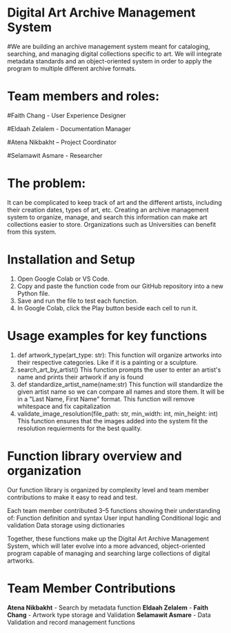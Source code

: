 # Digital Art Archive Management System

#We are building an archive management system meant for cataloging, searching, and managing digital collections specific to art. We will integrate metadata standards and an object-oriented system in order to apply the program to multiple different archive formats. 

# Team members and roles:
#Faith Chang - User Experience Designer

#Eldaah Zelalem - Documentation Manager

#Atena Nikbakht – Project Coordinator

#Selamawit Asmare - Researcher

# The problem:
It can be complicated to keep track of art and the different artists, including their creation dates, types of art, etc. Creating an archive management system to organize, manage, and search this information can make art collections easier to store. Organizations such as Universities can benefit from this system. 

# Installation and Setup
1. Open Google Colab or VS Code.
2. Copy and paste the function code from our GitHub repository into a new Python file.
3. Save and run the file to test each function.
4. In Google Colab, click the Play button beside each cell to run it.

# Usage examples for key functions
1. def artwork_type(art_type: str):
  This function will organize artworks into their respective categories. Like if it is a painting or a sculpture.
2. search_art_by_artist()
   This function prompts the user to enter an artist's name and prints their artwork if any is found
3. def standardize_artist_name(name:str)
 This function will standardize the given artist name so we can compare all names and store them. It will be in a "Last Name, First Name" format. This function will remove whitespace and fix capitalization
4. validate_image_resolution(file_path: str, min_width: int, min_height: int)
   This function ensures that the images added into the system fit the resolution requierments for the best quality.  

# Function library overview and organization
Our function library is organized by complexity level and team member contributions to make it easy to read and test. 

Each team member contributed 3–5 functions showing their understanding of:
Function definition and syntax
User input handling
Conditional logic and validation
Data storage using dictionaries

Together, these functions make up the Digital Art Archive Management System, which will later evolve into a more advanced, object-oriented program capable of managing and searching large collections of digital artworks.


# Team Member Contributions

**Atena Nikbakht** - Search by metadata function
**Eldaah Zelalem** - 
**Faith Chang** - Artwork type storage and Validation
**Selamawit Asmare** - Data Validation and record management functions
